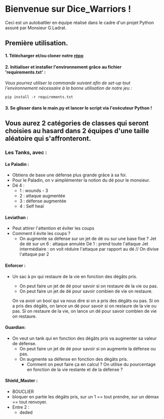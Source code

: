 # Bienvenue sur Dice_Warriors ! 
Ceci est un autobattler en équipe réalisé dans le cadre d'un projet Python assuré par Monsieur G.Ladrat. 


## Première utilisation. 

#### 1. Télécharger et/ou cloner notre [répo](https://github.com/MeydeyNc/Dice_Warriors.git)

#### 2. Initialiser et installer l'environnement grâce au fichier 'requirements.txt' : 
*Vous pourrez utiliser la commande suivant afin de set-up tout l'environnement nécessaire à la bonne utilisation de notre jeu :* 
````
pip install -r requirements.txt
```` 
#### 3. Se glisser dans le main.py et lancer le script via l'exécuteur Python !


## Vous aurez 2 catégories de classes qui seront choisies au hasard dans 2 équipes d'une taille aléatoire qui s'affronteront.

### Les Tanks, avec : 

####  Le Paladin : 
   - Obtiens de base une défense plus grande grâce à sa foi. 
   - Pour le Paladin, on v aimplémenter la notion du dé pour le monsieur. 
   - Dé 4 : 
     - 1 : wounds - 3
     - 2 : attaque augmentée
     - 3 : défense augmentée
     - 4 : Self heal

#### Leviathan : 
 - Peut attirer l'attention et éviter les coups 
 - Comment il évite les coups ?  
    - On augmente sa défense sur un jet de dé ou sur une base fixe ? 
    Jet de dé sur un 6 : attaque annulée
    Dé 1 : prend toute l'attaque 
    Jet intermédiaire : on voit réduire l'attaque par rapport au dé // On divise l'attaque par 2

#### Enforcer : 
   - Un sac à pv qui restaure de la vie en fonction des dégâts pris. 
      - On peut faire un jet de dé pour savoir si on restaure de la vie ou pas.
      - On peut faire un jet de dé pour savoir combien de vie on restaure.

      On va avoir un bool qui va nous dire si on a pris des dégâts ou pas.
      Si on a pris des dégâts, on lance un dé pour savoir si on restaure de la vie ou pas.
      Si on restaure de la vie, on lance un dé pour savoir combien de vie on restaure.

#### Guardian:
   - On veut un tank qui en fonction des dégâts pris va augmenter sa valeur de défense. 
      - On peut faire un jet de dé pour savoir si on augmente la défense ou pas.
      - On augmente sa défense en fonction des dégâts pris.  
         - Comment on peut faire ça en calcul ? On utilise du pourcentage en fonction de la vie restante et de la défense ?  

#### Shield_Master : 
 - BOUCLIER
 - bloquer en partie les dégâts pris, sur un 1 == tout prendre, sur un démax == tout renvoyer.
 - Entre 2 : 
   - deded